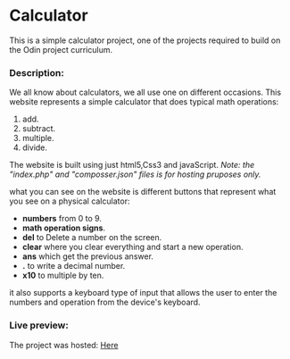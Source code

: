 # Calculator
This is a simple calculator project, one of the projects required to build on the Odin project curriculum.

### Description:
We all know about calculators, we all use one on different occasions.
This website represents a simple calculator that does typical math operations:
1. add.
2. subtract.
3. multiple.
4. divide.

The website is built using just html5,Css3 and javaScript. 
*Note: the "index.php" and "composser.json" files is for hosting pruposes only.*

what you can see on the website is different buttons that represent what you see on a physical calculator:
- **numbers** from 0 to 9.
- **math operation signs**.
- **del** to Delete a number on the screen.
- **clear** where you clear everything and start a new operation.
- **ans** which get the previous answer.
- **.** to write a decimal number.
- **x10** to multiple by ten.

it also supports a keyboard type of input that allows the user to enter the numbers and operation from the device's keyboard.

### Live preview:
The project was hosted: [Here](https://mhdsulaimantan.github.io/Calculator/)
